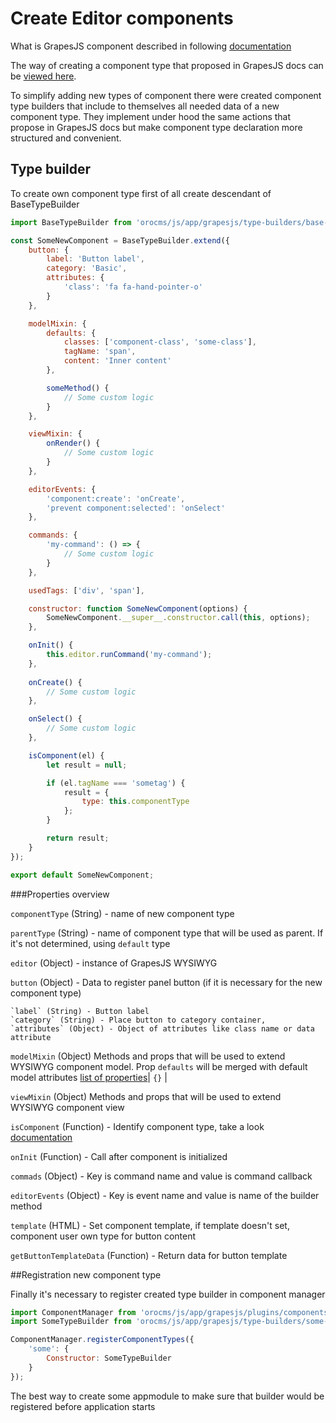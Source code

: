 # Create Editor components

What is GrapesJS component described in following [documentation](https://grapesjs.com/docs/api/component.html)

The way of creating a component type that proposed in GrapesJS docs can be [viewed here](https://grapesjs.com/docs/modules/Components.html#define-custom-component-type).

To simplify adding new types of component there were created component type builders that include to themselves all needed data of a new component type. They implement under hood the same actions that propose in GrapesJS docs but make component type declaration more structured and convenient.

## Type builder

To create own component type first of all create descendant of BaseTypeBuilder

```javascript
import BaseTypeBuilder from 'orocms/js/app/grapesjs/type-builders/base-type-builder';

const SomeNewComponent = BaseTypeBuilder.extend({
    button: {
        label: 'Button label',
        category: 'Basic',
        attributes: {
            'class': 'fa fa-hand-pointer-o'
        }
    },

    modelMixin: {
        defaults: {
            classes: ['component-class', 'some-class'],
            tagName: 'span',
            content: 'Inner content'
        },

        someMethod() {
            // Some custom logic
        }
    },

    viewMixin: {
        onRender() {
            // Some custom logic
        }       
    },

    editorEvents: {
        'component:create': 'onCreate',
        'prevent component:selected': 'onSelect'
    },

    commands: {
        'my-command': () => {
            // Some custom logic
        }
    },

    usedTags: ['div', 'span'],

    constructor: function SomeNewComponent(options) {
        SomeNewComponent.__super__.constructor.call(this, options);
    },

    onInit() {
        this.editor.runCommand('my-command');
    },
    
    onCreate() {
        // Some custom logic
    },

    onSelect() {
        // Some custom logic
    }, 

    isComponent(el) {
        let result = null;

        if (el.tagName === 'sometag') {
            result = {
                type: this.componentType
            };
        }

        return result;
    }
});

export default SomeNewComponent;
```

###Properties overview

`componentType` (String) - name of new component type

`parentType` (String) - name of component type that will be used as parent. If it's not determined, using `default` type

`editor` (Object) - instance of GrapesJS WYSIWYG

`button` (Object) - Data to register panel button (if it is necessary for the new component type)

    `label` (String) - Button label
    `category` (String) - Place button to category container,
    `attributes` (Object) - Object of attributes like class name or data attribute
     
`modelMixin` (Object) Methods and props that will be used to extend WYSIWYG component model. Prop `defaults` will be merged with default model attributes [list of properties](https://grapesjs.com/docs/api/component.html#component)| `{}`     |

`viewMixin` (Object) Methods and props that will be used to extend WYSIWYG component view

`isComponent` (Function) - Identify component type, take a look [documentation](https://grapesjs.com/docs/modules/Components.html#iscomponent)

`onInit` (Function) - Call after component is initialized 

`commads` (Object) - Key is command name and value is command callback

`editorEvents` (Object) - Key is event name and value is name of the builder method

`template` (HTML) - Set component template, if template doesn't set, component user own type for button content
     
`getButtonTemplateData` (Function) - Return data for button template

##Registration new component type

Finally it's necessary to register created type builder in component manager

```javascript
import ComponentManager from 'orocms/js/app/grapesjs/plugins/components/component-manager';
import SomeTypeBuilder from 'orocms/js/app/grapesjs/type-builders/some-type-builder';

ComponentManager.registerComponentTypes({
    'some': {
        Constructor: SomeTypeBuilder
    }
});
```
The best way to create some appmodule to make sure that builder would be registered before application starts
